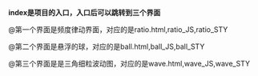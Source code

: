**index是项目的入口，入口后可以跳转到三个界面**

@第一个界面是频度律动界面，对应的是ratio.html,ratio_JS,ratio_STY

@第二个界面是悬浮的球，对应的是ball.html,ball_JS,ball_STY

@第三个界面是是三角细粒波动图，对应的是wave.html,wave_JS,wave_STY